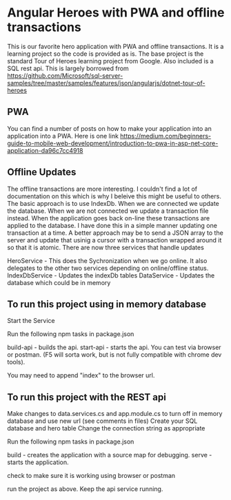 # Angular Heroes with PWA and offline transactions

This is our favorite hero application with PWA and offline transactions. It is a learning project so the code is provided as is. The base project is the standard Tour of Heroes learning project from Google. Also included is a SQL rest api. This is largely borrowed from <https://github.com/Microsoft/sql-server-samples/tree/master/samples/features/json/angularjs/dotnet-tour-of-heroes>

## PWA

You can find a number of posts on how to make your application into an application into a PWA. Here is one link
<https://medium.com/beginners-guide-to-mobile-web-development/introduction-to-pwa-in-asp-net-core-application-da96c7cc4918>

## Offline Updates

The offline transactions are more interesting. I couldn't find a lot of documentation on this which is why I beleive this might be useful to others. The basic approach is to use IndexDb. When we are connected we update the database. When we are not connected we update a transaction file instead. When the application goes back on-line these transactions are applied to the database. I have done this in a simple manner updating one transaction at a time. A better approach may be to send a JSON array to the server and update that usinig a cursor with a transaction wrapped around it so that it is atomic. There are now three services that handle updates

HeroService - This does the Sychronization when we go online. It also delegates to the other two services depending on online/offline status.
IndexDbService - Updates the indexDb tables
DataService - Updates the database which could be in memory

## To run this project using in memory database

Start the Service

Run the following npm tasks in package.json

build-api - builds the api.
start-api - starts the api. You can test via browser or postman. (F5 will sorta work, but is not fully compatible with chrome dev tools).

You may need to append "index" to the browser url.

## To run this project with the REST api

Make changes to data.services.cs and app.module.cs to turn off in memory database and use new url (see comments in files)
Create your SQL database and hero table
Change the connection string as appropriate

Run the following npm tasks in package.json

build - creates the application with a source map for debugging.
serve - starts the application.

check to make sure it is working using browser or postman

run the project as above. Keep the api service running.
